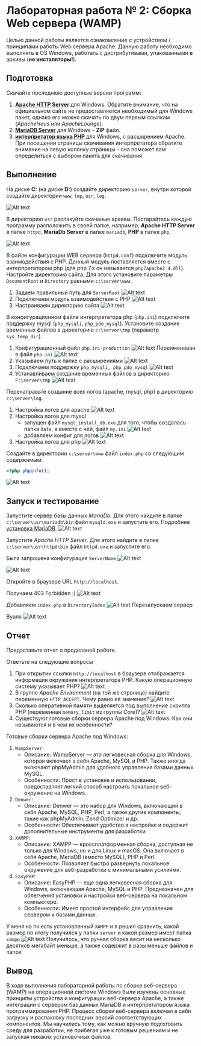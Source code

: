 # Лабораторная работа № 2: Сборка Web сервера (WAMP)

Целью данной работы является ознакомление с устройством / принципами работы Web сервера Apache. Данную работу необходимо выполнять в OS Windows, работать с дистрибутивами, упакованными в архивы (__не инсталяторы!__).

## Подготовка

Скачайте последнюю доступные версии программ:

1. [__Apache HTTP Server__](https://httpd.apache.org) для Windows. Обратите внимание, что на официальном сайте не предоставляется необходимый для Windows пакет, однако его можно скачать по двум первым ссылкам (_ApacheHaus_ или _ApacheLounge_).
2. [__MariaDB Server__](https://mariadb.org/) для Windows - __ZIP__ файл.
3. [__интерпретатор языка PHP__](https://php.net) для Windows, с расширением Apache. При посещении страницы скачивания интерпретатора обратите внимание на левую колонку страницы - она поможет вам определиться с выбором пакета для скачивания.

## Выполнение

На диске __С:__ (на диске __D:__) создайте директорию `server`, внутри которой создайте директории `www`, `tmp`, `usr`, `log`.

![Alt text](image-1.png)


В директорию `usr` распакуйте скачаные архивы. Постарайтесь каждую программу расположить в своей папке, например, __Apache HTTP Server__ в папке `httpd`, __MariaDb Server__ в папке `mariadb`, __PHP__ в папке `php`.

![Alt text](image-4.png)

В файле конфигурации WEB сервера (`httpd.conf`) подключите модуль взаимодействия с PHP. Данный модуль поставляется вместе с интерпретатором php (для php 7.x он называется `php7apache2_4.dll`). Настройте директорию сайта. Для этого установите параметры `DocumentRoot` и `Directory` равными `c:\server\www`.

1. Задаем правильный путь для `ServerRoot`
![Alt text](image-2.png)
2. Подключаем модуль взаимодействия с PHP
![Alt text](image-18.png)
3. Настраиваем директорию сайта
![Alt text](image-3.png)

В конфигурационном файле интерпретатора php (`php.ini`) подключите поддержку mysql (`php_mysqli`, `php_pdo_mysql`). Установите создание временных файлов в директорию `c:\server\tmp` (параметр `sys_temp_dir`).

1. Конфигурационный файл `php.ini-production`
![Alt text](image-5.png)
Переименован в файл `php.ini`
![Alt text](image-6.png)
2. Указываем путь к папке с расширениями
![Alt text](image-7.png)
3. Подключаем поддержку `php_mysqli, php_pdo_mysql`
![Alt text](image-8.png)
4. Устанавливаем создание временных файлов в директорию `F:\server\tmp`
![Alt text](image-9.png)

Перенаправьте создание всех логов (apache, mysql, php) в директорию `c:\server\log`.
1. Настройка логов для apache
![Alt text](image-10.png)
2. Настройка логов для mysql
    - запущен файл `mysql_install_db.exe` для того, чтобы создалась папка `data`, а вместе с ней, файл `my.ini`
    ![Alt text](image-12.png)
    - добавляем конфиг для логов
    ![Alt text](image-13.png)
3. Настройка логов для php
![Alt text](image-11.png)

Создайте в директории `c:\server\www` файл `index.php` со следующим содержимым:

```php
<?php phpinfo();
```
![Alt text](image-14.png)

## Запуск и тестирование

Запустите сервер базы данных _MariaDb_. Для этого найдите в папке `c:\server\usr\mariadb\bin` файл `mysqld.exe` и запустите его. Подробнее [установка MariaDB](https://mariadb.com/kb/en/installing-mariadb-windows-zip-packages/).
![Alt text](image-15.png)

Запустите _Apache HTTP Server_. Для этого найдите в папке `c:\server\usr\httpd\bin` файл `httpd.exe` и запустите его. 

Была запрошена конфигурация `ServerName`
![Alt text](image-16.png)

![Alt text](image-17.png)

Откройте в браузере URL `http://localhost`.

Получаем 403 Forbidden :)
![Alt text](image-19.png)

Добавляем `index.php` в `DirectoryIndex`
![Alt text](image-20.png)
Перезапускаем сервер

Вуаля
![Alt text](image-21.png)

## Отчет

Предоставьте отчет о проделаной работе.

Ответьте на следующие вопросы
 
1. При открытии ссылки `http://localhost` в браузере отображается информация окружения интерпретатора PHP. Какую операционную систему указывает PHP?
![Alt text](image-22.png)
2. В группе _Apache Environment_ (на той же странице) найдите переменную `HTTP_ACCEPT`. Чему равно её значение?
![Alt text](image-23.png)
3. Сколько оперативной памяти выделяется под выполнение скрипта PHP (переменная `memory_limit` из группы _Core_)?
![Alt text](image-24.png)
4. Существуют готовые сборки сервера Apache под Windows. Как они называются и в чем их особенности?  

Готовые сборки сервера Apache под Windows:
1. `WampServer`:
    - Описание: WampServer — это легковесная сборка для Windows, которая включает в себя Apache, MySQL и PHP. Также иногда включают phpMyAdmin для удобного управления базами данных MySQL.
    - Особенности: Прост в установке и использовании, предоставляет легкий способ настроить локальное веб-окружение на Windows.
2. `Denwer`:
    - Описание: Denwer — это набор для Windows, включающий в себя Apache, MySQL, PHP, Perl, а также другие компоненты, такие как phpMyAdmin, Zend Optimizer и др.
    - Особенности: Обеспечивает удобство в настройке и содержит дополнительные инструменты для разработки.
3. `XAMPP`:
    - Описание: XAMPP — кроссплатформенная сборка, доступная не только для Windows, но и для Linux и macOS. Она включает в себя Apache, MariaDB (вместо MySQL), PHP и Perl.
    - Особенности: Позволяет быстро развернуть локальное окружение для веб-разработки с минимальными усилиями.
4. `EasyPHP`:
    - Описание: EasyPHP — еще одна легковесная сборка для Windows, включающая Apache, MySQL и PHP. Предназначен для облегчения установки и настройки веб-сервера на локальном компьютере.
    - Особенности: Имеет простой интерфейс для управления сервером и базами данных.


У меня на пк есть установленный `XAMPP` и я решил сравнить, какой размер по итогу получился у папки `server` и какой размер имеет папка `xampp`
![Alt text](image-25.png)
Получилось, что ручная сборка весит на несколько десятков мегабайт меньше, а также содержит в разы меньше файлов и папок  

## Вывод

В ходе выполнения лабораторной работы по сборке веб-сервера (WAMP) на операционной системе Windows были изучены основные принципы устройства и конфигурации веб-сервера Apache, а также интеграции с сервером баз данных MariaDB и интерпретатором языка программирования PHP. Процесс сборки веб-сервера включал в себя загрузку и распаковку последних версий соответствующих компонентов.
Мы научились тому, как можно вручную подготовить среду для разработки, не прибегая уже к готовым решениям и не запуская никаких установочных файлов.